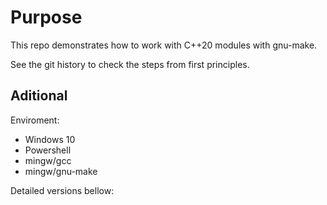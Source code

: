 
# Purpose

This repo demonstrates how to work with C++20 modules with gnu-make.

See the git history to check the steps from first principles.

## Aditional

Enviroment:

* Windows 10
* Powershell
* mingw/gcc
* mingw/gnu-make

Detailed versions bellow:

